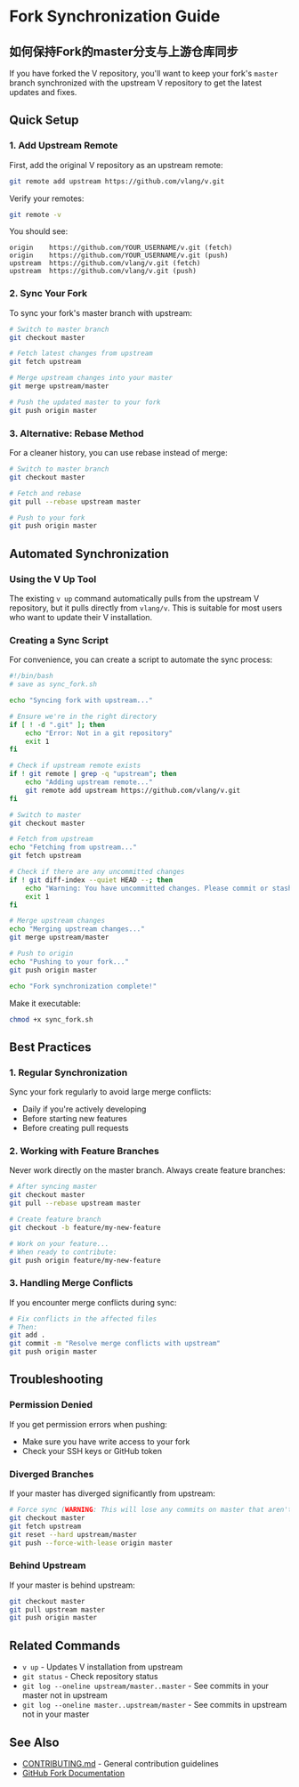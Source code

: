 # Fork Synchronization Guide

## 如何保持Fork的master分支与上游仓库同步

If you have forked the V repository, you'll want to keep your fork's `master` branch synchronized with the upstream V repository to get the latest updates and fixes.

## Quick Setup

### 1. Add Upstream Remote

First, add the original V repository as an upstream remote:

```bash
git remote add upstream https://github.com/vlang/v.git
```

Verify your remotes:
```bash
git remote -v
```

You should see:
```
origin    https://github.com/YOUR_USERNAME/v.git (fetch)
origin    https://github.com/YOUR_USERNAME/v.git (push)
upstream  https://github.com/vlang/v.git (fetch)
upstream  https://github.com/vlang/v.git (push)
```

### 2. Sync Your Fork

To sync your fork's master branch with upstream:

```bash
# Switch to master branch
git checkout master

# Fetch latest changes from upstream
git fetch upstream

# Merge upstream changes into your master
git merge upstream/master

# Push the updated master to your fork
git push origin master
```

### 3. Alternative: Rebase Method

For a cleaner history, you can use rebase instead of merge:

```bash
# Switch to master branch
git checkout master

# Fetch and rebase
git pull --rebase upstream master

# Push to your fork
git push origin master
```

## Automated Synchronization

### Using the V Up Tool

The existing `v up` command automatically pulls from the upstream V repository, but it pulls directly from `vlang/v`. This is suitable for most users who want to update their V installation.

### Creating a Sync Script

For convenience, you can create a script to automate the sync process:

```bash
#!/bin/bash
# save as sync_fork.sh

echo "Syncing fork with upstream..."

# Ensure we're in the right directory
if [ ! -d ".git" ]; then
    echo "Error: Not in a git repository"
    exit 1
fi

# Check if upstream remote exists
if ! git remote | grep -q "upstream"; then
    echo "Adding upstream remote..."
    git remote add upstream https://github.com/vlang/v.git
fi

# Switch to master
git checkout master

# Fetch from upstream
echo "Fetching from upstream..."
git fetch upstream

# Check if there are any uncommitted changes
if ! git diff-index --quiet HEAD --; then
    echo "Warning: You have uncommitted changes. Please commit or stash them first."
    exit 1
fi

# Merge upstream changes
echo "Merging upstream changes..."
git merge upstream/master

# Push to origin
echo "Pushing to your fork..."
git push origin master

echo "Fork synchronization complete!"
```

Make it executable:
```bash
chmod +x sync_fork.sh
```

## Best Practices

### 1. Regular Synchronization

Sync your fork regularly to avoid large merge conflicts:
- Daily if you're actively developing
- Before starting new features
- Before creating pull requests

### 2. Working with Feature Branches

Never work directly on the master branch. Always create feature branches:

```bash
# After syncing master
git checkout master
git pull --rebase upstream master

# Create feature branch
git checkout -b feature/my-new-feature

# Work on your feature...
# When ready to contribute:
git push origin feature/my-new-feature
```

### 3. Handling Merge Conflicts

If you encounter merge conflicts during sync:

```bash
# Fix conflicts in the affected files
# Then:
git add .
git commit -m "Resolve merge conflicts with upstream"
git push origin master
```

## Troubleshooting

### Permission Denied

If you get permission errors when pushing:
- Make sure you have write access to your fork
- Check your SSH keys or GitHub token

### Diverged Branches

If your master has diverged significantly from upstream:

```bash
# Force sync (WARNING: This will lose any commits on master that aren't upstream)
git checkout master
git fetch upstream
git reset --hard upstream/master
git push --force-with-lease origin master
```

### Behind Upstream

If your master is behind upstream:

```bash
git checkout master
git pull upstream master
git push origin master
```

## Related Commands

- `v up` - Updates V installation from upstream
- `git status` - Check repository status
- `git log --oneline upstream/master..master` - See commits in your master not in upstream
- `git log --oneline master..upstream/master` - See commits in upstream not in your master

## See Also

- [CONTRIBUTING.md](CONTRIBUTING.md) - General contribution guidelines
- [GitHub Fork Documentation](https://docs.github.com/en/get-started/quickstart/fork-a-repo)